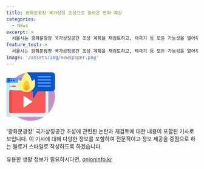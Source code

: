 ```yaml
---
title: 광화문광장 국가상징 조성으로 놀라운 변화 예상
categories:
  - News
excerpt: >
  서울시는 광화문광장 국가상징공간 조성 계획을 재검토하고, 태극기 등 모든 가능성을 열어두고 다양한 형태와 규모를 논의한다. 시민 의견 수렴을 통해 유의미한 장소로 조성하겠다는 방침이다. 오세훈 시장은 국민 자긍심을 높이는데 중점을 두고, 광화문광장은 대한민국의 국가상징공간이자 역사적으로 중요한 장소라고 강조했다. 태극기뿐 아니라 무궁화 등 다양한 조형물을 고려하며, 시민 의견 수렴과 공론의 장 조성을 약속했다. 계획에는 지상 편의시설 확충과 시민 의견 청취를 위한 온라인 소통 등이 포함돼 있다. 위치는 세종로공원 앞으로, 내년 5월 착공 후 12월 완공 예정이다. 
feature_text: >
  서울시는 광화문광장 국가상징공간 조성 계획을 재검토하고, 태극기 등 모든 가능성을 열어두고 다양한 형태와 규모를 논의한다. 시민 의견 수렴을 통해 유의미한 장소로 조성하겠다는 방침이다. 오세훈 시장은 국민 자긍심을 높이는데 중점을 두고, 광화문광장은 대한민국의 국가상징공간이자 역사적으로 중요한 장소라고 강조했다. 태극기뿐 아니라 무궁화 등 다양한 조형물을 고려하며, 시민 의견 수렴과 공론의 장 조성을 약속했다. 계획에는 지상 편의시설 확충과 시민 의견 청취를 위한 온라인 소통 등이 포함돼 있다. 위치는 세종로공원 앞으로, 내년 5월 착공 후 12월 완공 예정이다. 
image: '/assets/img/newspaper.png'
---
```


<p><img src="/assets/img/news.png" alt="rentncar 속보" /></p>

<p>'광화문광장' 국가상징공간 조성에 관련된 논란과 재검토에 대한 내용이 포함된 기사로 보입니다. 
이 기사에 대해 다양한 정보를 포함하여 전문적이고 정보 제공을 중점으로 하는 블로거 스타일로 작성하도록 하겠습니다.</p>
유용한 생활 정보가 필요하시다면, <a href="https://onioninfo.kr" rel="dofollow">onioninfo.kr</a>



